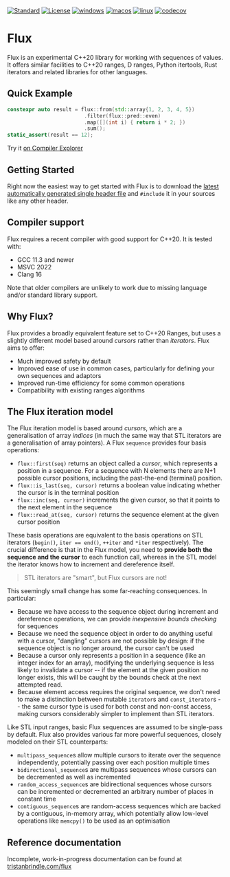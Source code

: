 [![Standard](https://img.shields.io/badge/standard-C%2B%2B20-blue.svg?logo=c%2B%2B)](https://en.wikipedia.org/wiki/C%2B%2B#Standardization)
[![License](https://img.shields.io/badge/license-BSL-blue.svg)](http://www.boost.org/LICENSE_1_0.txt)
[![windows](https://github.com/tcbrindle/libflux/actions/workflows/windows.yml/badge.svg)](https://github.com/tcbrindle/libflux/actions/workflows/windows.yml)
[![macos](https://github.com/tcbrindle/libflux/actions/workflows/macos.yml/badge.svg)](https://github.com/tcbrindle/libflux/actions/workflows/macos.yml)
[![linux](https://github.com/tcbrindle/libflux/actions/workflows/linux.yml/badge.svg)](https://github.com/tcbrindle/libflux/actions/workflows/linux.yml)
[![codecov](https://codecov.io/gh/tcbrindle/flux/branch/main/graph/badge.svg?token=5YCV2ZG1YT)](https://codecov.io/gh/tcbrindle/flux)

# Flux #

Flux is an experimental C++20 library for working with sequences of values. It offers similar facilities to C++20 ranges, D ranges, Python itertools, Rust iterators and related libraries for other languages.

## Quick Example ##

```cpp
constexpr auto result = flux::from(std::array{1, 2, 3, 4, 5})
                         .filter(flux::pred::even)
                         .map([](int i) { return i * 2; })
                         .sum();
static_assert(result == 12);
```

Try it [on Compiler Explorer](https://godbolt.org/z/WvqeKr1h3)

## Getting Started ##

Right now the easiest way to get started with Flux is to download the [latest automatically generated single header file](https://raw.githubusercontent.com/tcbrindle/flux/main/single_include/flux.hpp) and `#include` it in your sources like any other header.

## Compiler support ##

Flux requires a recent compiler with good support for C++20. It is tested with:

 * GCC 11.3 and newer
 * MSVC 2022
 * Clang 16

Note that older compilers are unlikely to work due to missing language and/or standard library support.

## Why Flux? ##

Flux provides a broadly equivalent feature set to C++20 Ranges, but uses a slightly different model based around *cursors* rather than *iterators*. Flux aims to offer:
  * Much improved safety by default
  * Improved ease of use in common cases, particularly for defining your own sequences and adaptors
  * Improved run-time efficiency for some common operations
  * Compatibility with existing ranges algorithms

## The Flux iteration model ##

The Flux iteration model is based around *cursors*, which are a generalisation of array *indices* (in much the same way that STL iterators are a generalisation of array pointers). A Flux `sequence` provides four basis operations:

 * `flux::first(seq)` returns an object called a *cursor*, which represents a position in a sequence. For a sequence with N elements there are N+1 possible cursor positions, including the past-the-end (terminal) position.
 * `flux::is_last(seq, cursor)` returns a boolean value indicating whether the cursor is in the terminal position
 * `flux::inc(seq, cursor)` increments the given cursor, so that it points to the next element in the sequence
 * `flux::read_at(seq, cursor)` returns the sequence element at the given cursor position

These basis operations are equivalent to the basis operations on STL iterators (`begin()`, `iter == end()`, `++iter` and `*iter` respectively). The crucial difference is that in the Flux model, you need to **provide both the sequence and the cursor** to each function call, whereas in the STL model the iterator knows how to increment and dereference itself.

> STL iterators are "smart", but Flux cursors are not!

This seemingly small change has some far-reaching consequences. In particular:

 * Because we have access to the sequence object during increment and dereference operations, we can provide *inexpensive bounds checking* for sequences
 * Because we need the sequence object in order to do anything useful with a cursor, "dangling" cursors are not possible by design: if the sequence object is no longer around, the cursor can't be used
 * Because a cursor only represents a position in a sequence (like an integer index for an array), modifying the underlying sequence is less likely to invalidate a cursor -- if the element at the given position no longer exists, this will be caught by the bounds check at the next attempted read.
 * Because element access requires the original sequence, we don't need to make a distinction between mutable `iterator`s and `const_iterator`s -- the same cursor type is used for both const and non-const access, making cursors considerably simpler to implement than STL iterators.

Like STL input ranges, basic Flux sequences are assumed to be single-pass by default. Flux also provides various far more powerful sequences, closely modeled on their STL counterparts:

 * `multipass_sequence`s allow multiple cursors to iterate over the sequence independently, potentially passing over each position multiple times
 * `bidirectional_sequence`s are multipass sequences whose cursors can be decremented as well as incremented
 * `random_access_sequence`s are bidirectional sequences whose cursors can be incremented or decremented an arbitrary number of places in constant time
 * `contiguous_sequence`s are random-access sequences which are backed by a contiguous, in-memory array, which potentially allow low-level operations like `memcpy()` to be used as an optimisation

## Reference documentation ##

Incomplete, work-in-progress documentation can be found at [tristanbrindle.com/flux](https://tristanbrindle.com/flux)





